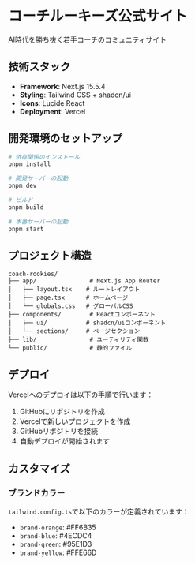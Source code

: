 # コーチルーキーズ公式サイト

AI時代を勝ち抜く若手コーチのコミュニティサイト

## 技術スタック

- **Framework**: Next.js 15.5.4
- **Styling**: Tailwind CSS + shadcn/ui
- **Icons**: Lucide React
- **Deployment**: Vercel

## 開発環境のセットアップ

```bash
# 依存関係のインストール
pnpm install

# 開発サーバーの起動
pnpm dev

# ビルド
pnpm build

# 本番サーバーの起動
pnpm start
```

## プロジェクト構造

```
coach-rookies/
├── app/               # Next.js App Router
│   ├── layout.tsx    # ルートレイアウト
│   ├── page.tsx      # ホームページ
│   └── globals.css   # グローバルCSS
├── components/        # Reactコンポーネント
│   ├── ui/           # shadcn/uiコンポーネント
│   └── sections/     # ページセクション
├── lib/               # ユーティリティ関数
└── public/            # 静的ファイル
```

## デプロイ

Vercelへのデプロイは以下の手順で行います：

1. GitHubにリポジトリを作成
2. Vercelで新しいプロジェクトを作成
3. GitHubリポジトリを接続
4. 自動デプロイが開始されます

## カスタマイズ

### ブランドカラー

`tailwind.config.ts`で以下のカラーが定義されています：

- `brand-orange`: #FF6B35
- `brand-blue`: #4ECDC4
- `brand-green`: #95E1D3
- `brand-yellow`: #FFE66D
